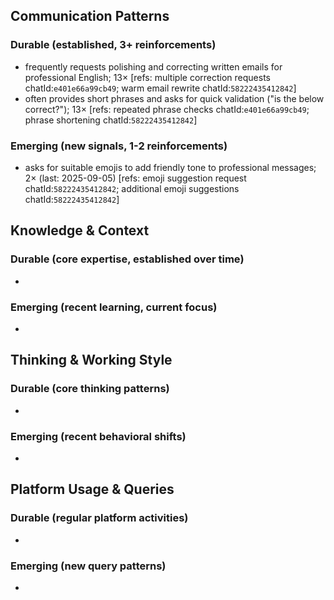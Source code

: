 ## Communication Patterns
### Durable (established, 3+ reinforcements)
- frequently requests polishing and correcting written emails for professional English; 13× [refs: multiple correction requests chatId:`e401e66a99cb49`; warm email rewrite chatId:`58222435412842`]
- often provides short phrases and asks for quick validation ("is the below correct?"); 13× [refs: repeated phrase checks chatId:`e401e66a99cb49`; phrase shortening chatId:`58222435412842`]

### Emerging (new signals, 1-2 reinforcements)
- asks for suitable emojis to add friendly tone to professional messages; 2× (last: 2025-09-05) [refs: emoji suggestion request chatId:`58222435412842`; additional emoji suggestions chatId:`58222435412842`]

## Knowledge & Context
### Durable (core expertise, established over time)
- 

### Emerging (recent learning, current focus)
- 

## Thinking & Working Style
### Durable (core thinking patterns)
- 

### Emerging (recent behavioral shifts)
- 

## Platform Usage & Queries
### Durable (regular platform activities)
- 

### Emerging (new query patterns)
- 